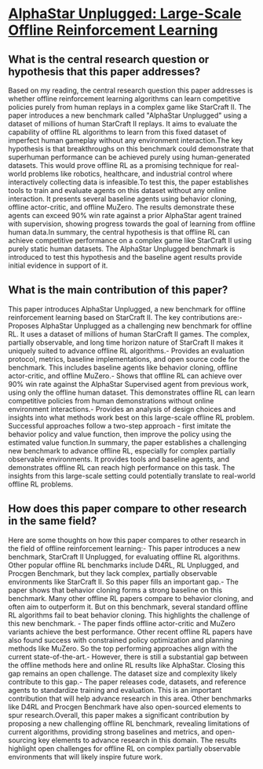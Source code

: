# [AlphaStar Unplugged: Large-Scale Offline Reinforcement Learning](https://arxiv.org/abs/2308.03526)

## What is the central research question or hypothesis that this paper addresses?

Based on my reading, the central research question this paper addresses is whether offline reinforcement learning algorithms can learn competitive policies purely from human replays in a complex game like StarCraft II. The paper introduces a new benchmark called "AlphaStar Unplugged" using a dataset of millions of human StarCraft II replays. It aims to evaluate the capability of offline RL algorithms to learn from this fixed dataset of imperfect human gameplay without any environment interaction.The key hypothesis is that breakthroughs on this benchmark could demonstrate that superhuman performance can be achieved purely using human-generated datasets. This would prove offline RL as a promising technique for real-world problems like robotics, healthcare, and industrial control where interactively collecting data is infeasible.To test this, the paper establishes tools to train and evaluate agents on this dataset without any online interaction. It presents several baseline agents using behavior cloning, offline actor-critic, and offline MuZero. The results demonstrate these agents can exceed 90% win rate against a prior AlphaStar agent trained with supervision, showing progress towards the goal of learning from offline human data.In summary, the central hypothesis is that offline RL can achieve competitive performance on a complex game like StarCraft II using purely static human datasets. The AlphaStar Unplugged benchmark is introduced to test this hypothesis and the baseline agent results provide initial evidence in support of it.


## What is the main contribution of this paper?

This paper introduces AlphaStar Unplugged, a new benchmark for offline reinforcement learning based on StarCraft II. The key contributions are:- Proposes AlphaStar Unplugged as a challenging new benchmark for offline RL. It uses a dataset of millions of human StarCraft II games. The complex, partially observable, and long time horizon nature of StarCraft II makes it uniquely suited to advance offline RL algorithms.- Provides an evaluation protocol, metrics, baseline implementations, and open source code for the benchmark. This includes baseline agents like behavior cloning, offline actor-critic, and offline MuZero.- Shows that offline RL can achieve over 90% win rate against the AlphaStar Supervised agent from previous work, using only the offline human dataset. This demonstrates offline RL can learn competitive policies from human demonstrations without online environment interactions.- Provides an analysis of design choices and insights into what methods work best on this large-scale offline RL problem. Successful approaches follow a two-step approach - first imitate the behavior policy and value function, then improve the policy using the estimated value function.In summary, the paper establishes a challenging new benchmark to advance offline RL, especially for complex partially observable environments. It provides tools and baseline agents, and demonstrates offline RL can reach high performance on this task. The insights from this large-scale setting could potentially translate to real-world offline RL problems.


## How does this paper compare to other research in the same field?

Here are some thoughts on how this paper compares to other research in the field of offline reinforcement learning:- This paper introduces a new benchmark, StarCraft II Unplugged, for evaluating offline RL algorithms. Other popular offline RL benchmarks include D4RL, RL Unplugged, and Procgen Benchmark, but they lack complex, partially observable environments like StarCraft II. So this paper fills an important gap.- The paper shows that behavior cloning forms a strong baseline on this benchmark. Many other offline RL papers compare to behavior cloning, and often aim to outperform it. But on this benchmark, several standard offline RL algorithms fail to beat behavior cloning. This highlights the challenge of this new benchmark. - The paper finds offline actor-critic and MuZero variants achieve the best performance. Other recent offline RL papers have also found success with constrained policy optimization and planning methods like MuZero. So the top performing approaches align with the current state-of-the-art.- However, there is still a substantial gap between the offline methods here and online RL results like AlphaStar. Closing this gap remains an open challenge. The dataset size and complexity likely contribute to this gap.- The paper releases code, datasets, and reference agents to standardize training and evaluation. This is an important contribution that will help advance research in this area. Other benchmarks like D4RL and Procgen Benchmark have also open-sourced elements to spur research.Overall, this paper makes a significant contribution by proposing a new challenging offline RL benchmark, revealing limitations of current algorithms, providing strong baselines and metrics, and open-sourcing key elements to advance research in this domain. The results highlight open challenges for offline RL on complex partially observable environments that will likely inspire future work.
